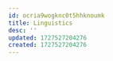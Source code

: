 ```yaml
---
id: ocria9wogknc0t5hhknoumk
title: Linguistics
desc: ''
updated: 1727527204276
created: 1727527204276
---
```


